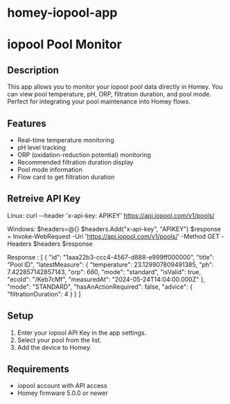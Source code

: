 # homey-iopool-app
# iopool Pool Monitor

## Description
This app allows you to monitor your iopool pool data directly in Homey.
You can view pool temperature, pH, ORP, filtration duration, and pool mode.
Perfect for integrating your pool maintenance into Homey flows.

## Features
- Real-time temperature monitoring
- pH level tracking
- ORP (oxidation-reduction potential) monitoring
- Recommended filtration duration display
- Pool mode information
- Flow card to get filtration duration

## Retreive API Key
Linux:
curl --header 'x-api-key: APIKEY' https://api.iopool.com/v1/pools/

Windows:
$headers=@{}
$headers.Add("x-api-key", "APIKEY")
$response = Invoke-WebRequest -Uri 'https://api.iopool.com/v1/pools/' -Method GET -Headers $headers
$response

Response :
[
  {
    "id": "1aaa22b3-ccc4-4567-d888-e999ff000000",
    "title": "Pool ID",
    "latestMeasure": {
      "temperature": 23.129907809491385,
      "ph": 7.422857142857143,
      "orp": 660,
      "mode": "standard",
      "isValid": true,
      "ecoId": "/Keb7cMf",
      "measuredAt": "2024-05-24T14:04:00.000Z"
    },
    "mode": "STANDARD",
    "hasAnActionRequired": false,
    "advice": {
      "filtrationDuration": 4
    }
  }
]

## Setup
1. Enter your iopool API Key in the app settings.
2. Select your pool from the list.
3. Add the device to Homey.

## Requirements
- iopool account with API access
- Homey firmware 5.0.0 or newer
